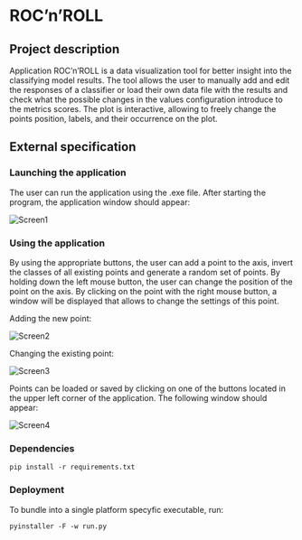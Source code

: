 # ROC’n’ROLL

## Project description
Application ROC’n’ROLL is a data visualization tool for better insight into the classifying model results. The tool allows the user to manually add and edit the responses of a classifier or load their own data file with the results and check what the possible changes in the values configuration introduce to the metrics scores. The plot is interactive, allowing to freely change the points position, labels, and their occurrence on the plot.

## External specification

### Launching the application
The user can run the application using the .exe file. After starting the program, the application window should appear:

![Screen1](https://user-images.githubusercontent.com/105949530/211389910-c17566f8-2f0f-4c38-ac36-7221c8562cfa.png)

### Using the application
By using the appropriate buttons, the user can add a point to the axis, invert the classes of all existing points and generate a random set of points. By holding down the left mouse button, the user can change the position of the point on the axis. By clicking on the point with the right mouse button, a window will be displayed that allows to change the settings of this point.

Adding the new point:  

![Screen2](https://user-images.githubusercontent.com/105949530/211389922-d0dbbd69-dc17-46a2-9e58-00559041d984.png)

Changing the existing point:  

![Screen3](https://user-images.githubusercontent.com/105949530/211390149-8df31381-b279-4360-a95f-b09a58d82ce0.png)

Points can be loaded or saved by clicking on one of the buttons located in the upper left corner of the application. The following window should appear:

![Screen4](https://user-images.githubusercontent.com/105949530/211389986-0e21b6d4-3fd5-4157-9c74-e015c4ab151a.png)

### Dependencies
    
    pip install -r requirements.txt

### Deployment
To bundle into a single platform specyfic executable, run:
    
    pyinstaller -F -w run.py
